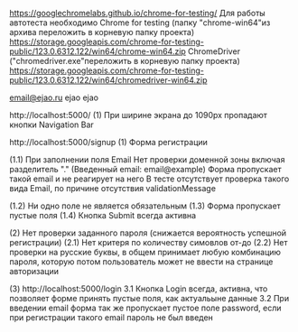 https://googlechromelabs.github.io/chrome-for-testing/
Для работы автотеста необходимо 
Chrome for testing (папку "chrome-win64"из архива переложить в корневую папку проекта)
https://storage.googleapis.com/chrome-for-testing-public/123.0.6312.122/win64/chrome-win64.zip
ChromeDriver ("chromedriver.exe"переложить в корневую папку проекта)
https://storage.googleapis.com/chrome-for-testing-public/123.0.6312.122/win64/chromedriver-win64.zip

email@ejao.ru
ejao
ejao

http://localhost:5000/ 
(1) При ширине экрана до 1090px пропадают кнопки Navigation Bar 

http://localhost:5000/signup
(1) Форма регистрации

(1.1) При заполнении поля Email
Нет проверки доменной зоны включая разделитель "." (Введенный email: email@example) Форма пропускает такой email и не реагирует на него
В тесте отсутствует проверка такого вида Email, по причине отсутствия validationMessage

(1.2) Ни одно поле не является обязательным
(1.3) Форма пропускает пустые поля 
(1.4) Кнопка Submit всегда активна

(2) Нет проверки заданного пароля (снижается вероятность успешной регистрации)
(2.1) Нет критеря по количеству симовлов от-до 
(2.2) Нет проверки на русские буквы, в общем принимает любую комбинацию пароля, которую потом пользователь может не ввести на странице авторизации

(3) http://localhost:5000/login
3.1 Кнопка Login всегда, активна, что позволяет форме принять пустые поля, как актуальыне данные
3.2 При введении email форма так же пропускает пустое поле password, если при регистрации такого email пароль не был введен 
